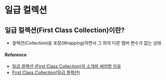 # 일급 컬렉션

## 일급 컬렉션(First Class Collection)이란?
- 컬렉션(Collection)을 포장(Wrapping)하면서 그 외의 다른 멤버 변수가 없는 상태


#### Reference
* [일급 컬렉션 (First Class Collection)의 소개와 써야할 이유](https://jojoldu.tistory.com/412)
* [First Class Collection(일급 컬렉션)](https://jackjeong.tistory.com/107)